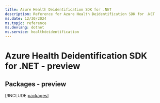 ```yaml
---
title: Azure Health Deidentification SDK for .NET
description: Reference for Azure Health Deidentification SDK for .NET
ms.date: 12/30/2024
ms.topic: reference
ms.devlang: dotnet
ms.service: healthdeidentification
---
```

# Azure Health Deidentification SDK for .NET - preview
## Packages - preview
[!INCLUDE [packages](health-deidentification-index.md)]
